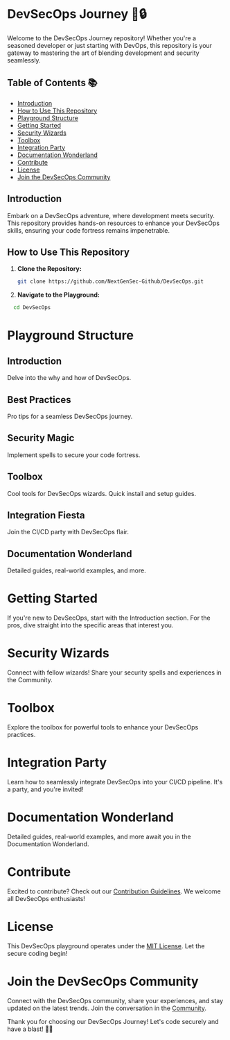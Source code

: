 # DevSecOps Journey 🚀🔒

Welcome to the DevSecOps Journey repository! Whether you're a seasoned developer or just starting with DevOps, this repository is your gateway to mastering the art of blending development and security seamlessly.

## Table of Contents 📚

- [Introduction](#introduction)
- [How to Use This Repository](#how-to-use-this-repository)
- [Playground Structure](#playground-structure)
- [Getting Started](#getting-started)
- [Security Wizards](#security-wizards)
- [Toolbox](#toolbox)
- [Integration Party](#integration-party)
- [Documentation Wonderland](#documentation-wonderland)
- [Contribute](#contribute)
- [License](#license)
- [Join the DevSecOps Community](#join-the-devsecops-community)

## Introduction

Embark on a DevSecOps adventure, where development meets security. This repository provides hands-on resources to enhance your DevSecOps skills, ensuring your code fortress remains impenetrable.

## How to Use This Repository

1. **Clone the Repository:**
   ```bash
   git clone https://github.com/NextGenSec-Github/DevSecOps.git

2. **Navigate to the Playground:** 
```bash
  cd DevSecOps
```
# Playground Structure

## Introduction
Delve into the why and how of DevSecOps.

## Best Practices
Pro tips for a seamless DevSecOps journey.

## Security Magic
Implement spells to secure your code fortress.

## Toolbox
Cool tools for DevSecOps wizards.
Quick install and setup guides.

## Integration Fiesta
Join the CI/CD party with DevSecOps flair.

## Documentation Wonderland
Detailed guides, real-world examples, and more.

# Getting Started
If you're new to DevSecOps, start with the Introduction section. For the pros, dive straight into the specific areas that interest you.

# Security Wizards
Connect with fellow wizards! Share your security spells and experiences in the Community.

# Toolbox
Explore the toolbox for powerful tools to enhance your DevSecOps practices.

# Integration Party
Learn how to seamlessly integrate DevSecOps into your CI/CD pipeline. It's a party, and you're invited!

# Documentation Wonderland
Detailed guides, real-world examples, and more await you in the Documentation Wonderland.

# Contribute
Excited to contribute? Check out our [Contribution Guidelines](./CONTRIBUTING.md). We welcome all DevSecOps enthusiasts!

# License
This DevSecOps playground operates under the [MIT License](./LICENSE). Let the secure coding begin!

# Join the DevSecOps Community
Connect with the DevSecOps community, share your experiences, and stay updated on the latest trends. Join the conversation in the [Community](https://github.com/yourusername/DevSecOps-Journey/discussions).

Thank you for choosing our DevSecOps Journey! Let's code securely and have a blast! 🚀🔐
